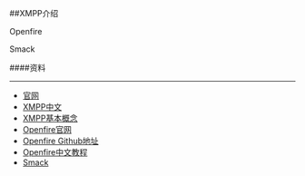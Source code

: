 ##XMPP介绍



Openfire

Smack



####资料

------

- [官网]("https://xmpp.org/")
- [XMPP中文]("[http://wiki.jabbercn.org/%E9%A6%96%E9%A1%B5](http://wiki.jabbercn.org/首页)")
- [XMPP基本概念]("https://www.jianshu.com/p/a94749385755")
- [Openfire官网]("https://www.igniterealtime.org/projects/openfire/index.jsp")
- [Openfire Github地址]("https://github.com/igniterealtime/Openfire")
- [Openfire中文教程]("http://myopenfire.com/article/getarticle/3")
- [Smack]("https://github.com/igniterealtime/Smack")

